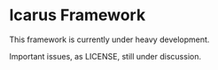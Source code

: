 
Icarus Framework
================

This framework is currently under heavy development.

Important issues, as LICENSE, still under discussion.